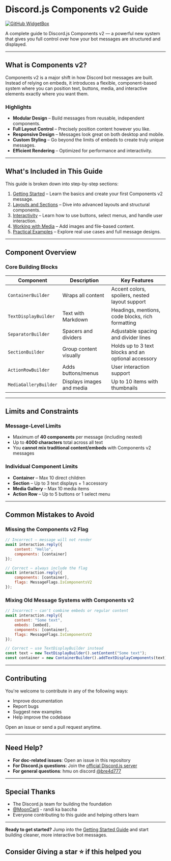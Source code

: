 

# Discord.js Components v2 Guide

[![GitHub WidgetBox](https://github-widgetbox.vercel.app/api/profile?username=bre4d777\&data=followers,repositories,stars,commits\&theme=viridescent)](https://github.com/bre4d777)

A complete guide to Discord.js Components v2 — a powerful new system that gives you full control over how your bot messages are structured and displayed.

---

## What is Components v2?

Components v2 is a major shift in how Discord bot messages are built. Instead of relying on embeds, it introduces a flexible, component-based system where you can position text, buttons, media, and interactive elements exactly where you want them.

### Highlights

* **Modular Design** – Build messages from reusable, independent components.
* **Full Layout Control** – Precisely position content however you like.
* **Responsive Design** – Messages look great on both desktop and mobile.
* **Custom Styling** – Go beyond the limits of embeds to create truly unique messages.
* **Efficient Rendering** – Optimized for performance and interactivity.

---

## What's Included in This Guide

This guide is broken down into step-by-step sections:

1. [Getting Started](1-basics.md) – Learn the basics and create your first Components v2 message.
2. [Layouts and Sections](2-sections-and-stuff.md) – Dive into advanced layouts and structural components.
3. [Interactivity](3-action-rows.md) – Learn how to use buttons, select menus, and handle user interaction.
4. [Working with Media](4-file-builder.md) – Add images and file-based content.
5. [Practical Examples](5-examples.md) – Explore real use cases and full message designs.

---


## Component Overview

### Core Building Blocks

| Component             | Description               | Key Features                                        |
| --------------------- | ------------------------- | --------------------------------------------------- |
| `ContainerBuilder`    | Wraps all content         | Accent colors, spoilers, nested layout support      |
| `TextDisplayBuilder`  | Text with Markdown        | Headings, mentions, code blocks, rich formatting    |
| `SeparatorBuilder`    | Spacers and dividers      | Adjustable spacing and divider lines                |
| `SectionBuilder`      | Group content visually    | Holds up to 3 text blocks and an optional accessory |
| `ActionRowBuilder`    | Adds buttons/menus        | User interaction support                            |
| `MediaGalleryBuilder` | Displays images and media | Up to 10 items with thumbnails                      |

---

## Limits and Constraints

### Message-Level Limits

* Maximum of **40 components** per message (including nested)
* Up to **4000 characters** total across all text
* You **cannot mix traditional content/embeds** with Components v2 messages

### Individual Component Limits

* **Container** – Max 10 direct children
* **Section** – Up to 3 text displays + 1 accessory
* **Media Gallery** – Max 10 media items
* **Action Row** – Up to 5 buttons or 1 select menu

---

## Common Mistakes to Avoid

### Missing the Components v2 Flag

```javascript
// Incorrect — message will not render
await interaction.reply({
    content: "Hello",
    components: [container]
});

// Correct — always include the flag
await interaction.reply({
    components: [container],
    flags: MessageFlags.IsComponentsV2
});
```

### Mixing Old Message Systems with Components v2

```javascript
// Incorrect — can't combine embeds or regular content
await interaction.reply({
    content: "Some text",
    embeds: [embed],
    components: [container],
    flags: MessageFlags.IsComponentsV2
});

// Correct — use TextDisplayBuilder instead
const text = new TextDisplayBuilder().setContent("Some text");
const container = new ContainerBuilder().addTextDisplayComponents(text);
```

---

## Contributing

You're welcome to contribute in any of the following ways:

* Improve documentation
* Report bugs
* Suggest new examples
* Help improve the codebase

Open an issue or send a pull request anytime.

---

## Need Help?

* **For doc-related issues**: Open an issue in this repository
* **For Discord.js questions**: Join the [official Discord.js server](https://discord.gg/djs)
* **For general questions**: hmu on discord [@bre4d777](https://discord.gg/EpX9Rp4c)

---



## Special Thanks

* The Discord.js team for building the foundation
* [@MoonCarli](https://github.com/MoonCarli) - randi ka baccha
* Everyone contributing to this guide and helping others learn

---

**Ready to get started?** Jump into the [Getting Started Guide](1-basics.md) and start building cleaner, more interactive bot messages.


Consider Giving a star ⭐ if this helped you
---
